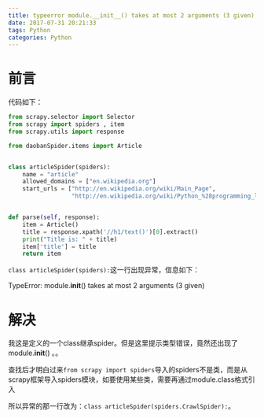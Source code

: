 ```yaml
---
title: typeerror module.__init__() takes at most 2 arguments (3 given)
date: 2017-07-31 20:21:33
tags: Python
categories: Python
---
```


#  前言

代码如下：

```python
from scrapy.selector import Selector
from scrapy import spiders , item
from scrapy.utils import response

from daobanSpider.items import Article


class articleSpider(spiders):
    name = "article"
    allowed_domains = ["en.wikipedia.org"]
    start_urls = ["http://en.wikipedia.org/wiki/Main_Page",
                  "http://en.wikipedia.org/wiki/Python_%28programming_language%29"]


def parse(self, response):
    item = Article()
    title = response.xpath('//h1/text()')[0].extract()
    print("Title is: " + title)
    item['title'] = title
    return item
```

`class articleSpider(spiders):`这一行出现异常，信息如下：

TypeError: module.__init__() takes at most 2 arguments (3 given)



<!-- more -->

# 解决

我这是定义的一个class继承spider。但是这里提示类型错误，竟然还出现了module.__init__() 。。

查找后才明白过来`from scrapy import spiders`导入的spiders不是类，而是从scrapy框架导入spiders模块，如要使用某些类，需要再通过module.class格式引入

所以异常的那一行改为：`class articleSpider(spiders.CrawlSpider):`。






